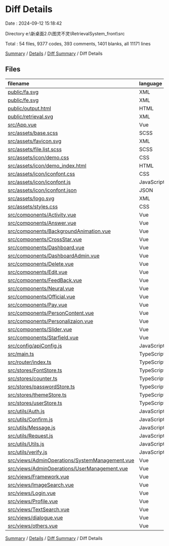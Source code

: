 # Diff Details

Date : 2024-09-12 15:18:42

Directory e:\\新桌面2.0\\图灵不灵\\RetrievalSystem_front\\src

Total : 54 files,  9377 codes, 393 comments, 1401 blanks, all 11171 lines

[Summary](results.md) / [Details](details.md) / [Diff Summary](diff.md) / Diff Details

## Files
| filename | language | code | comment | blank | total |
| :--- | :--- | ---: | ---: | ---: | ---: |
| [public/fa.svg](/public/fa.svg) | XML | -3 | -1 | 0 | -4 |
| [public/fe.svg](/public/fe.svg) | XML | -3 | -1 | 0 | -4 |
| [public/output.html](/public/output.html) | HTML | -27 | 0 | 0 | -27 |
| [public/retrieval.svg](/public/retrieval.svg) | XML | -3 | -1 | 0 | -4 |
| [src/App.vue](/src/App.vue) | Vue | 25 | 0 | 8 | 33 |
| [src/assets/base.scss](/src/assets/base.scss) | SCSS | 54 | 0 | 11 | 65 |
| [src/assets/favicon.svg](/src/assets/favicon.svg) | XML | 1 | 0 | 0 | 1 |
| [src/assets/file.list.scss](/src/assets/file.list.scss) | SCSS | 111 | 0 | 22 | 133 |
| [src/assets/icon/demo.css](/src/assets/icon/demo.css) | CSS | 435 | 19 | 86 | 540 |
| [src/assets/icon/demo_index.html](/src/assets/icon/demo_index.html) | HTML | 931 | 2 | 130 | 1,063 |
| [src/assets/icon/iconfont.css](/src/assets/icon/iconfont.css) | CSS | 127 | 0 | 41 | 168 |
| [src/assets/icon/iconfont.js](/src/assets/icon/iconfont.js) | JavaScript | 1 | 0 | 0 | 1 |
| [src/assets/icon/iconfont.json](/src/assets/icon/iconfont.json) | JSON | 275 | 0 | 1 | 276 |
| [src/assets/logo.svg](/src/assets/logo.svg) | XML | 1 | 0 | 1 | 2 |
| [src/assets/styles.css](/src/assets/styles.css) | CSS | 3 | 1 | 1 | 5 |
| [src/components/Activity.vue](/src/components/Activity.vue) | Vue | 229 | 25 | 36 | 290 |
| [src/components/Answer.vue](/src/components/Answer.vue) | Vue | 166 | 11 | 20 | 197 |
| [src/components/BackgroundAnimation.vue](/src/components/BackgroundAnimation.vue) | Vue | 431 | 19 | 48 | 498 |
| [src/components/CrossStar.vue](/src/components/CrossStar.vue) | Vue | 175 | 12 | 34 | 221 |
| [src/components/Dashboard.vue](/src/components/Dashboard.vue) | Vue | 297 | 9 | 50 | 356 |
| [src/components/DashboardAdmin.vue](/src/components/DashboardAdmin.vue) | Vue | 240 | 9 | 42 | 291 |
| [src/components/Delete.vue](/src/components/Delete.vue) | Vue | 234 | 19 | 38 | 291 |
| [src/components/Edit.vue](/src/components/Edit.vue) | Vue | 365 | 21 | 54 | 440 |
| [src/components/FeedBack.vue](/src/components/FeedBack.vue) | Vue | 295 | 14 | 45 | 354 |
| [src/components/Neural.vue](/src/components/Neural.vue) | Vue | 197 | 19 | 28 | 244 |
| [src/components/Official.vue](/src/components/Official.vue) | Vue | 66 | 7 | 11 | 84 |
| [src/components/Pay.vue](/src/components/Pay.vue) | Vue | 127 | 7 | 25 | 159 |
| [src/components/PersonContent.vue](/src/components/PersonContent.vue) | Vue | 225 | 22 | 41 | 288 |
| [src/components/Personalizaion.vue](/src/components/Personalizaion.vue) | Vue | 233 | 9 | 40 | 282 |
| [src/components/Slider.vue](/src/components/Slider.vue) | Vue | 227 | 27 | 22 | 276 |
| [src/components/Starfield.vue](/src/components/Starfield.vue) | Vue | 212 | 2 | 25 | 239 |
| [src/config/apiConfig.js](/src/config/apiConfig.js) | JavaScript | 22 | 4 | 8 | 34 |
| [src/main.ts](/src/main.ts) | TypeScript | 31 | 4 | 13 | 48 |
| [src/router/index.ts](/src/router/index.ts) | TypeScript | 61 | 0 | 3 | 64 |
| [src/stores/FontStore.ts](/src/stores/FontStore.ts) | TypeScript | 16 | 2 | 5 | 23 |
| [src/stores/counter.ts](/src/stores/counter.ts) | TypeScript | 10 | 0 | 3 | 13 |
| [src/stores/passwordStore.ts](/src/stores/passwordStore.ts) | TypeScript | 10 | 3 | 4 | 17 |
| [src/stores/themeStore.ts](/src/stores/themeStore.ts) | TypeScript | 11 | 0 | 1 | 12 |
| [src/stores/userStore.ts](/src/stores/userStore.ts) | TypeScript | 18 | 5 | 7 | 30 |
| [src/utils/Auth.js](/src/utils/Auth.js) | JavaScript | 10 | 0 | 3 | 13 |
| [src/utils/Confirm.js](/src/utils/Confirm.js) | JavaScript | 11 | 0 | 6 | 17 |
| [src/utils/Message.js](/src/utils/Message.js) | JavaScript | 25 | 0 | 3 | 28 |
| [src/utils/Request.js](/src/utils/Request.js) | JavaScript | 91 | 11 | 15 | 117 |
| [src/utils/Utils.js](/src/utils/Utils.js) | JavaScript | 21 | 0 | 0 | 21 |
| [src/utils/verify.js](/src/utils/verify.js) | JavaScript | 31 | 0 | 2 | 33 |
| [src/views/AdminOperations/SystemManagement.vue](/src/views/AdminOperations/SystemManagement.vue) | Vue | 295 | 12 | 44 | 351 |
| [src/views/AdminOperations/UserManagement.vue](/src/views/AdminOperations/UserManagement.vue) | Vue | 294 | 12 | 45 | 351 |
| [src/views/Framework.vue](/src/views/Framework.vue) | Vue | 85 | 3 | 14 | 102 |
| [src/views/ImageSearch.vue](/src/views/ImageSearch.vue) | Vue | 615 | 24 | 95 | 734 |
| [src/views/Login.vue](/src/views/Login.vue) | Vue | 420 | 23 | 53 | 496 |
| [src/views/Profile.vue](/src/views/Profile.vue) | Vue | 383 | 12 | 40 | 435 |
| [src/views/TextSearch.vue](/src/views/TextSearch.vue) | Vue | 649 | 12 | 85 | 746 |
| [src/views/dialogue.vue](/src/views/dialogue.vue) | Vue | 519 | 15 | 74 | 608 |
| [src/views/others.vue](/src/views/others.vue) | Vue | 102 | 0 | 18 | 120 |

[Summary](results.md) / [Details](details.md) / [Diff Summary](diff.md) / Diff Details